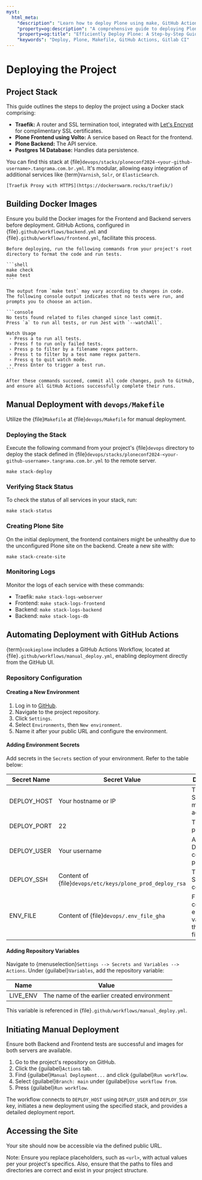 ```yaml
---
myst:
  html_meta:
    "description": "Learn how to deploy Plone using make, GitHub Actions, or Gitlab CI with ease."
    "property=og:description": "A comprehensive guide to deploying Plone via various methods."
    "property=og:title": "Efficiently Deploy Plone: A Step-by-Step Guide"
    "keywords": "Deploy, Plone, Makefile, GitHub Actions, Gitlab CI"
---
```


# Deploying the Project

## Project Stack

This guide outlines the steps to deploy the project using a Docker stack comprising:

- **Traefik:** A router and SSL termination tool, integrated with [Let's Encrypt](https://letsencrypt.org/) for complimentary SSL certificates.
- **Plone Frontend using Volto:** A service based on React for the frontend.
- **Plone Backend:** The API service.
- **Postgres 14 Database:** Handles data persistence.

You can find this stack at {file}`devops/stacks/ploneconf2024-<your-github-username>.tangrama.com.br.yml`. It's modular, allowing easy integration of additional services like {term}`Varnish`, `Solr`, or `ElasticSearch`.

```{seealso}
[Traefik Proxy with HTTPS](https://dockerswarm.rocks/traefik/)
```

## Building Docker Images

Ensure you build the Docker images for the Frontend and Backend servers before deployment.
GitHub Actions, configured in {file}`.github/workflows/backend.yml` and {file}`.github/workflows/frontend.yml`, facilitate this process.

````{important}
Before deploying, run the following commands from your project's root directory to format the code and run tests.

```shell
make check
make test
```

The output from `make test` may vary according to changes in code.
The following console output indicates that no tests were run, and prompts you to choose an action.

```console
No tests found related to files changed since last commit.
Press `a` to run all tests, or run Jest with `--watchAll`.

Watch Usage
 › Press a to run all tests.
 › Press f to run only failed tests.
 › Press p to filter by a filename regex pattern.
 › Press t to filter by a test name regex pattern.
 › Press q to quit watch mode.
 › Press Enter to trigger a test run.
```

After these commands succeed, commit all code changes, push to GitHub, and ensure all GitHub Actions successfully complete their runs.
````


## Manual Deployment with `devops/Makefile`

Utilize the {file}`Makefile` at {file}`devops/Makefile` for manual deployment.

### Deploying the Stack

Execute the following command from your project's {file}`devops` directory to deploy the stack defined in {file}`devops/stacks/ploneconf2024-<your-github-username>.tangrama.com.br.yml` to the remote server.

```shell
make stack-deploy
```

### Verifying Stack Status

To check the status of all services in your stack, run:

```shell
make stack-status
```

### Creating Plone Site

On the initial deployment, the frontend containers might be unhealthy due to the unconfigured Plone site on the backend. Create a new site with:

```shell
make stack-create-site
```

### Monitoring Logs

Monitor the logs of each service with these commands:

-   Traefik: `make stack-logs-webserver`
-   Frontend: `make stack-logs-frontend`
-   Backend: `make stack-logs-backend`
-   Backend: `make stack-logs-db`

## Automating Deployment with GitHub Actions

{term}`cookieplone` includes a GitHub Actions Workflow, located at {file}`.github/workflows/manual_deploy.yml`, enabling deployment directly from the GitHub UI.

### Repository Configuration

#### Creating a New Environment

1. Log in to [GitHub](https://github.com/).
2. Navigate to the project repository.
3. Click `Settings`.
4. Select `Environments`, then `New environment`.
5. Name it after your public URL and configure the environment.

#### Adding Environment Secrets

Add secrets in the `Secrets` section of your environment. Refer to the table below:

| Secret Name | Secret Value                                             | Description                                               |
|-------------|----------------------------------------------------------|-----------------------------------------------------------|
| DEPLOY_HOST | Your hostname or IP                                      | The Docker Swarm manager's address.                       |
| DEPLOY_PORT | 22                                                       | The SSHD port.                                            |
| DEPLOY_USER | Your username                                            | A user with Docker command permissions.                   |
| DEPLOY_SSH  | Content of {file}`devops/etc/keys/plone_prod_deploy_rsa` | The private SSH key for connection.                       |
| ENV_FILE    | Content of {file}`devops/.env_file_gha`                  | File containing environment variables for the stack file. |

#### Adding Repository Variables

Navigate to {menuselection}`Settings --> Secrets and Variables --> Actions`. Under {guilabel}`Variables`, add the repository variable:

| Name     | Value |
|----------|-------|
| LIVE_ENV | The name of the earlier created environment |

This variable is referenced in {file}`.github/workflows/manual_deploy.yml`.

## Initiating Manual Deployment

Ensure both Backend and Frontend tests are successful and images for both servers are available.

1. Go to the project's repository on GitHub.
2. Click the {guilabel}`Actions` tab.
3. Find {guilabel}`Manual Deployment...` and click {guilabel}`Run workflow`.
4. Select {guilabel}`Branch: main` under {guilabel}`Use workflow from`.
5. Press {guilabel}`Run workflow`.

The workflow connects to `DEPLOY_HOST` using `DEPLOY_USER` and `DEPLOY_SSH` key, initiates a new deployment using the specified stack, and provides a detailed deployment report.

## Accessing the Site

Your site should now be accessible via the defined public URL.

Note: Ensure you replace placeholders, such as `<url>`, with actual values per your project's specifics. Also, ensure that the paths to files and directories are correct and exist in your project structure.
